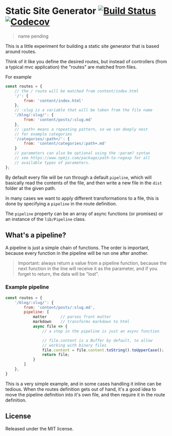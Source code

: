 # Static Site Generator [![Build Status](https://img.shields.io/circleci/project/rigor789/static-builder/master.svg)](https://circleci.com/gh/rigor789/static-builder) [![Codecov](https://img.shields.io/codecov/c/github/rigor789/static-builder.svg)](https://codecov.io/gh/rigor789/static-builder)


> name pending

This is a little experiment for building a static site generator that is based around routes.

Think of it like you define the desired routes, but instead of controllers (from a typical mvc application) the "routes" are matched from files.

For example

```js
const routes = {
    // the / route will be matched from content/index.html
    '/': {
        from: 'content/index.html'
    },
    // :slug is a variable that will be taken from the file name
    '/blog/:slug/': {
        from: 'content/posts/:slug.md'
    },
    // :path+ means a repeating pattern, so we can deeply nest
    // for example categories
    '/categories/:path+/': {
        from: 'content/categories/:path+.md'
    }
    // parameters can also be optional using the :param? syntax
    // see https://www.npmjs.com/package/path-to-regexp for all
    // available types of parameters.
};
```

By default every file will be run through a default `pipeline`, which will basically read the contents of the file, and then write a new file in the `dist` folder at the given path.

In many cases we want to apply different transformations to a file, this is done by specifying a `pipeline` in the route definition.

The `pipeline` property can be an array of async functions (or promises)
or an instance of the `lib/Pipeline` class.

## What's a pipeline?

A pipeline is just a simple chain of functions. The order is important, because every function in the pipeline will be run one after another.

> Important: always return a value from a pipeline function, because the next function in the line will receive it as the parameter, and if you forget to return, the data will be "lost".

### Example pipeline

```js
const routes = {
    '/blog/:slug/': {
        from: 'content/posts/:slug.md',
        pipeline: [
            matter      // parses front matter
            markdown    // transforms markdown to html
            async file => {
                // a step in the pipeline is just an async function

                // file.content is a Buffer by default, to allow
                // working with binary files
                file.content = file.content.toString().toUpperCase();
                return file;
            }
        ]
    },
}
```

This is a very simple example, and in some cases handling it inline can be tedious. When the routes definition gets out of hand, it's a good idea to move the pipeline definition into it's own file, and then require it in the route definition.

## License

Released under the MIT license.

